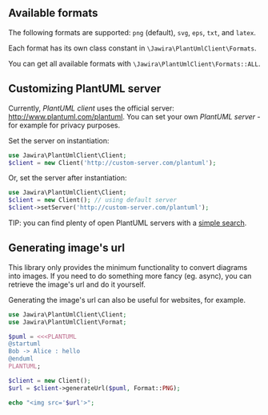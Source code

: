 ## Available formats

The following formats are supported: `png` (default), `svg`, `eps`, `txt`, and `latex`.

Each format has its own class constant in `\Jawira\PlantUmlClient\Formats`.

You can get all available formats with `\Jawira\PlantUmlClient\Formats::ALL`.

## Customizing PlantUML server

Currently, _PlantUML client_ uses the official server: <http://www.plantuml.com/plantuml>. You can set your own
_PlantUML server_ -for example for privacy purposes.

Set the server on instantiation:

```php
use Jawira\PlantUmlClient\Client;
$client = new Client('http://custom-server.com/plantuml');
```

Or, set the server after instantiation:

```php
use Jawira\PlantUmlClient\Client;
$client = new Client(); // using default server
$client->setServer('http://custom-server.com/plantuml');
```

TIP: you can find plenty of open PlantUML servers with a
[simple search](https://www.google.com/search?q="You+can+enter+here+a+previously+generated+URL").

## Generating image's url

This library only provides the minimum functionality to convert diagrams into images. If you need to do something more
fancy (eg. async), you can retrieve the image's url and do it yourself.

Generating the image's url can also be useful for websites, for example.

```php
use Jawira\PlantUmlClient\Client;
use Jawira\PlantUmlClient\Format;

$puml = <<<PLANTUML
@startuml
Bob -> Alice : hello
@enduml
PLANTUML;

$client = new Client();
$url = $client->generateUrl($puml, Format::PNG);

echo "<img src='$url'>";
```
